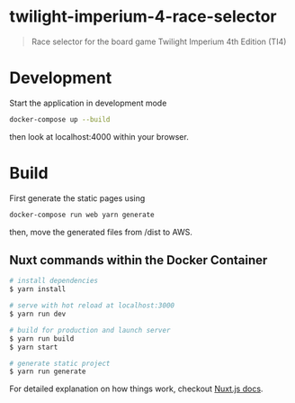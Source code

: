 # twilight-imperium-4-race-selector

> Race selector for the board game Twilight Imperium 4th Edition (TI4)

# Development
Start the application in development mode
``` bash
docker-compose up --build
```
then look at localhost:4000 within your browser.

# Build
First generate the static pages using
``` bash
docker-compose run web yarn generate
```
then, move the generated files from /dist to AWS.


## Nuxt commands within the Docker Container
``` bash
# install dependencies
$ yarn install

# serve with hot reload at localhost:3000
$ yarn run dev

# build for production and launch server
$ yarn run build
$ yarn start

# generate static project
$ yarn run generate
```

For detailed explanation on how things work, checkout [Nuxt.js docs](https://nuxtjs.org).
